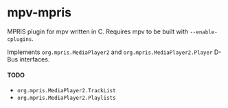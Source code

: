 # mpv-mpris
MPRIS plugin for mpv written in C. Requires mpv to be built with `--enable-cplugins`. 

Implements `org.mpris.MediaPlayer2` and `org.mpris.MediaPlayer2.Player` D-Bus interfaces.

#### TODO
 - `org.mpris.MediaPlayer2.TrackList`
 - `org.mpris.MediaPlayer2.Playlists`
